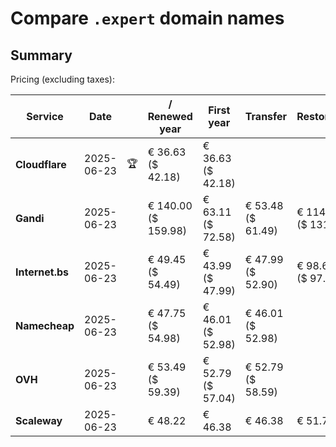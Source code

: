# Compare `.expert` domain names

## Summary

Pricing (excluding taxes):

| Service | Date |  | / Renewed year | First year | Transfer | Restoration |
|--|--|--|--|--|--|--|
| **Cloudflare** | 2025-06-23 | 🏆 | € 36.63<br>($ 42.18) | € 36.63<br>($ 42.18) |  |  |
| **Gandi** | 2025-06-23 |  | € 140.00<br>($ 159.98) | € 63.11<br>($ 72.58) | € 53.48<br>($ 61.49) | € 114.51<br>($ 131.68) |
| **Internet.bs** | 2025-06-23 |  | € 49.45<br>($ 54.49) | € 43.99<br>($ 47.99) | € 47.99<br>($ 52.90) | € 98.69<br>($ 97.45) |
| **Namecheap** | 2025-06-23 |  | € 47.75<br>($ 54.98) | € 46.01<br>($ 52.98) | € 46.01<br>($ 52.98) |  |
| **OVH** | 2025-06-23 |  | € 53.49<br>($ 59.39) | € 52.79<br>($ 57.04) | € 52.79<br>($ 58.59) |  |
| **Scaleway** | 2025-06-23 |  | € 48.22 | € 46.38 | € 46.38 | € 51.74 |

